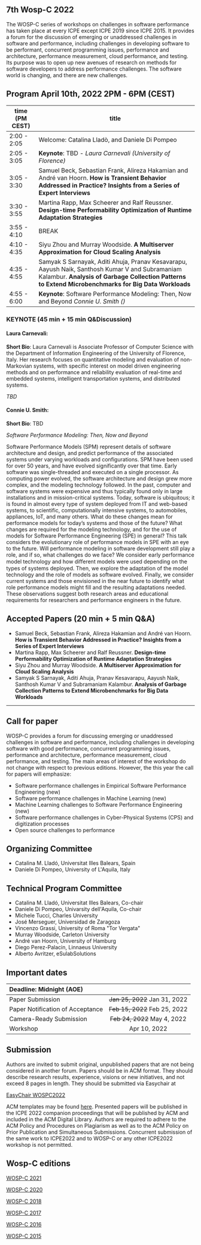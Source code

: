 ## 7th Wosp-C 2022

The WOSP-C series of workshops on challenges in software performance has taken place at every ICPE except ICPE 2019 since ICPE 2015. It provides a forum for the discussion of emerging or unaddressed challenges in software and performance, including challenges in developing software to be performant, concurrent programming issues, performance and architecture, performance measurement, cloud performance, and testing. Its purpose was to open up new avenues of research on methods for software developers to address performance challenges. The software world is changing, and there are new challenges.

## Program April 10th, 2022 2PM - 6PM (CEST)

| time (PM CEST)| title |
| --- | ---- |
| 2:00 - 2:05 | Welcome: Catalina Lladò, and Daniele Di Pompeo |
| 2:05 - 3:05 | **Keynote**: TBD - _Laura Carnevali (University of Florence)_ |
| 3:05 - 3:30 | Samuel Beck, Sebastian Frank, Alireza Hakamian and André van Hoorn. __How is Transient Behavior Addressed in Practice? Insights from a Series of Expert Interviews__|
| 3:30 - 3:55 | Martina Rapp, Max Scheerer and Ralf Reussner. __Design-time Performability Optimization of Runtime Adaptation Strategies__ |
| 3:55 - 4:10 | BREAK | 
| 4:10 - 4:35 | Siyu Zhou and Murray Woodside.	__A Multiserver Approximation for Cloud Scaling Analysis__ |
| 4:35 - 4:55 | Samyak S Sarnayak, Aditi Ahuja, Pranav Kesavarapu, Aayush Naik, Santhosh Kumar V and Subramaniam Kalambur.	__Analysis of Garbage Collection Patterns to Extend Microbenchmarks for Big Data Workloads__|
| 4:55 - 6:00 | **Keynote**: Software Performance Modeling: Then, Now and Beyond _Connie U. Smith ()_ | 


### KEYNOTE (45 min + 15 min Q&Discussion)

#### Laura Carnevali:

**Short Bio**: Laura Carnevali is Associate Professor of Computer Science with the Department of Information Engineering of the University of Florence, Italy. Her research focuses on quantitative modeling and evaluation of non-Markovian systems, with specific interest on model driven engineering methods and on performance and reliability evaluation of real-time and embedded systems, intelligent transportation systems, and distributed systems.

_TBD_

#### Connie U. Smith:

**Short Bio**: TBD

_Software Performance Modeling: Then, Now and Beyond_

Software Performance Models (SPM) represent details of software architecture and design, and predict performance of the associated systems under varying workloads and configurations. SPM have been used for over 50 years, and have evolved significantly over that time. Early software was single-threaded and executed on a single processor. As computing power evolved, the software architecture and design grew more complex, and the modeling technology followed. In the past, computer and software systems were expensive and thus typically found only in large installations and in mission-critical systems. Today, software is ubiquitous; it is found in almost every type of system deployed from IT and web-based systems, to scientific, computationally intensive systems, to automobiles, appliances, IoT, and many others. What do these changes mean for performance models for today’s systems and those of the future? What changes are required for the modeling technology, and for the use of models for Software Performance Engineering (SPE) in general? This talk considers the evolutionary role of performance models in SPE with an eye to the future. Will performance modeling in software development still play a role, and if so, what challenges do we face? We consider early performance model technology and how diﬀerent models were used depending on the types of systems deployed. Then, we explore the adaptation of the model technology and the role of models as software evolved. Finally, we consider current systems and those envisioned in the near future to identify what role performance models might fill and the resulting adaptations needed. These observations suggest both research areas and educational requirements for researchers and performance engineers in the future.

## Accepted Papers (20 min + 5 min Q&A)

 - Samuel Beck, Sebastian Frank, Alireza Hakamian and André van Hoorn. __How is Transient Behavior Addressed in Practice? Insights from a Series of Expert Interviews__
 - Martina Rapp, Max Scheerer and Ralf Reussner. __Design-time Performability Optimization of Runtime Adaptation Strategies__
 - Siyu Zhou and Murray Woodside.	__A Multiserver Approximation for Cloud Scaling Analysis__
 - Samyak S Sarnayak, Aditi Ahuja, Pranav Kesavarapu, Aayush Naik, Santhosh Kumar V and Subramaniam Kalambur.	__Analysis of Garbage Collection Patterns to Extend Microbenchmarks for Big Data Workloads__

---

## Call for paper

WOSP-C provides a forum for discussing emerging or unaddressed challenges in software and performance, including challenges in developing software with good performance, concurrent programming issues, performance and architecture, performance measurement, cloud performance, and testing. The main areas of interest of the workshop do not change with respect to previous editions. However, the this year the call for papers will emphasize:

 - Software performance challenges in Empirical Software Performance Engineering (new)
 - Software performance challenges in Machine Learning (new)
 - Machine Learning challenges to Software Performance Engineering (new)
 - Software performance challenges in Cyber-Physical Systems (CPS) and digitization processes
 - Open source challenges to performance

## Organizing Committee
 
 - Catalina M. Lladó, Universitat Illes Balears, Spain  
 - Daniele Di Pompeo, University of L'Aquila, Italy

## Technical Program Committee

 - Catalina M.	Lladó, Universitat Illes Balears,	Co-chair
 - Daniele	Di Pompeo,	Univarsity dell'Aquila, Co-chair
 - Michele	Tucci, Charles University
 - José	Merseguer, Universidad de Zaragoza
 - Vincenzo	Grassi, University of Roma "Tor Vergata"
 - Murray	Woodside, Carleton University
 - André	van Hoorn, University of Hamburg
 - Diego	Perez-Palacin, Linnaeus University
 - Alberto	Avritzer,	eSulabSolutions

## Important dates

| Deadline: Midnight (AOE)                      |     |
|:----------------------------------------------|:---:|
| Paper Submission                              | ~~Jan 25, 2022~~ Jan 31, 2022 |
| Paper Notification of Acceptance              | ~~Feb 15, 2022~~ Feb 25, 2022   |
| Camera-Ready Submission                       | ~~Feb 24, 2022~~ May 4, 2022  |
| Workshop                                      | Apr 10, 2022 |

## Submission

Authors are invited to submit original, unpublished papers that are not being considered in another forum. Papers should be in ACM format. They should describe research results, experience, visions or new initiatives, and not exceed 8 pages in length. They should be submitted via Easychair at

[EasyChair WOSPC2022](https://easychair.org/conferences/?conf=wospc2022)

ACM templates may be found [here](https://www.acm.org/publications/proceedings-template). Presented papers will be published in the ICPE 2022 companion proceedings that will be published by ACM and included in the ACM Digital Library. Authors are required to adhere to the ACM Policy and Procedures on Plagiarism as well as to the ACM Policy on Prior Publication and Simultaneous Submissions. Concurrent submission of the same work to ICPE2022 and to WOSP-C or any other ICPE2022 workshop is not permitted.

## Wosp-C editions

[WOSP-C 2021](https://wosp-c-21.github.io/)

[WOSP-C 2020](https://wosp-c.github.io/wosp-c-20/)

[WOSP-C 2018](http://wosp-c.uib.es/)

[WOSP-C 2017](https://wosp-c.spec.org/)

[WOSP-C 2016](http://wosp-c.ipd.kit.edu/)

[WOSP-C 2015](http://wosp-c.ipd.kit.edu/wosp_c15/home/index.html)

